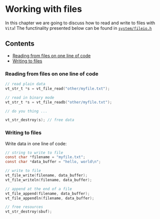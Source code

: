 # Working with files
In this chapter we are going to discuss how to read and write to files with `Vita`! The functinality presented below can be found in [`system/fileio.h`](../../inc/vita/system/fileio.h)

## Contents
* [Reading from files on one line of code](page3.md#reading-from-files-on-one-line-of-code)
* [Writing to files](page3.md#writing-to-files)

### Reading from files on one line of code
```c
// read plain data
vt_str_t *s = vt_file_read("other/myfile.txt");

// read in binary mode
vt_str_t *s = vt_file_readb("other/myfile.txt");

// do you thing ...

vt_str_destroy(s); // free data
```

### Writing to files
Write data in one line of code:
```c
// string to write to file
const char *filename = "myfile.txt";
const char *data_buffer = "hello, world\n";

// write to file
vt_file_write(filename, data_buffer);
vt_file_writeln(filename, data_buffer);

// append at the end of a file
vt_file_append(filename, data_buffer);
vt_file_appendln(filename, data_buffer);

// free resources
vt_str_destroy(sbuf);
```